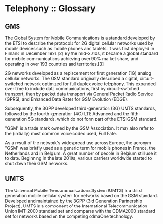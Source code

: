 # Telephony :: Glossary

## GMS
The Global System for Mobile Communications is a standard developed by the ETSI to describe the protocols for 2G digital cellular networks used by mobile devices such as mobile phones and tablets. It was first deployed in Finland in December 1991.[2] By the mid-2010s, it became a global standard for mobile communications achieving over 90% market share, and operating in over 193 countries and territories.[3]

2G networks developed as a replacement for first generation (1G) analog cellular networks. The GSM standard originally described a digital, circuit-switched network optimized for full duplex voice telephony. This expanded over time to include data communications, first by circuit-switched transport, then by packet data transport via General Packet Radio Service (GPRS), and Enhanced Data Rates for GSM Evolution (EDGE).

Subsequently, the 3GPP developed third-generation (3G) UMTS standards, followed by the fourth-generation (4G) LTE Advanced and the fifth-generation 5G standards, which do not form part of the ETSI GSM standard.

"GSM" is a trade mark owned by the GSM Association. It may also refer to the (initially) most common voice codec used, Full Rate.

As a result of the network's widespread use across Europe, the acronym "GSM" was briefly used as a generic term for mobile phones in France, the Netherlands and in Belgium. A great number of people in Belgium still use it to date. Beginning in the late 2010s, various carriers worldwide started to shut down their GSM networks.

## UMTS
The Universal Mobile Telecommunications System (UMTS) is a third generation mobile cellular system for networks based on the GSM standard. Developed and maintained by the 3GPP (3rd Generation Partnership Project), UMTS is a component of the International Telecommunication Union IMT-2000 standard set and compares with the CDMA2000 standard set for networks based on the competing cdmaOne technology.
